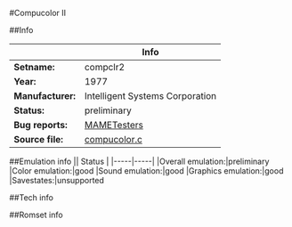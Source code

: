 #Compucolor II

##Info

||Info|
|-----|-----|
|**Setname:**|compclr2
|**Year:**|1977
|**Manufacturer:**|Intelligent Systems Corporation
|**Status:**|preliminary
|**Bug reports:**|[MAMETesters](http://mametesters.org/view_all_set.php?type=1&temporary=y&search=compucolor.c)
|**Source file:**|[compucolor.c](https://github.com/mamedev/mame/blob/master/src/mess/drivers/compucolor.c)

##Emulation info
|| Status |
|-----|-----|
|Overall emulation:|preliminary
|Color emulation:|good
|Sound emulation:|good
|Graphics emulation:|good
|Savestates:|unsupported

##Tech info

##Romset info

<!--- START OF EDITED COMMENT DO NOT TOUCH TEXT ABOVE-->
